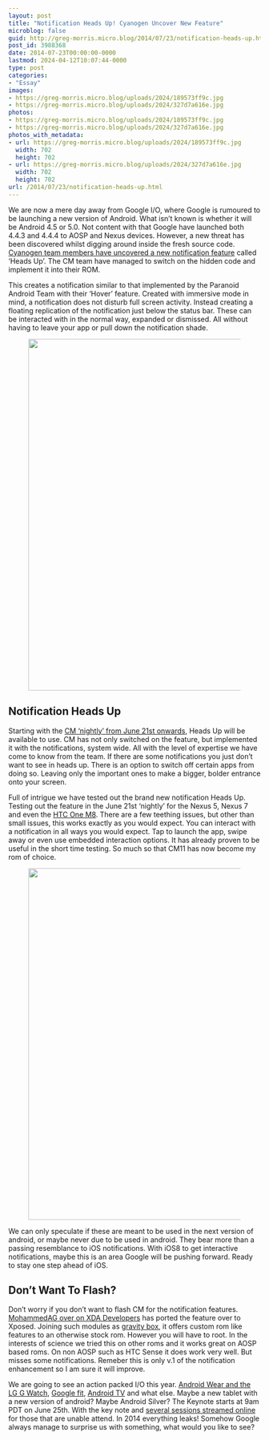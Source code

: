 ```yaml
---
layout: post
title: "Notification Heads Up! Cyanogen Uncover New Feature"
microblog: false
guid: http://greg-morris.micro.blog/2014/07/23/notification-heads-up.html
post_id: 3988368
date: 2014-07-23T00:00:00-0000
lastmod: 2024-04-12T10:07:44-0000
type: post
categories:
- "Essay"
images:
- https://greg-morris.micro.blog/uploads/2024/189573ff9c.jpg
- https://greg-morris.micro.blog/uploads/2024/327d7a616e.jpg
photos:
- https://greg-morris.micro.blog/uploads/2024/189573ff9c.jpg
- https://greg-morris.micro.blog/uploads/2024/327d7a616e.jpg
photos_with_metadata:
- url: https://greg-morris.micro.blog/uploads/2024/189573ff9c.jpg
  width: 702
  height: 702
- url: https://greg-morris.micro.blog/uploads/2024/327d7a616e.jpg
  width: 702
  height: 702
url: /2014/07/23/notification-heads-up.html
---
```

<p>We are now a mere day away from Google I/O, where Google is rumoured to be launching a new version of Android. What isn’t known is whether it will be Android 4.5 or 5.0. Not content with that Google have launched both 4.4.3 and 4.4.4 to AOSP and Nexus devices. However, a new threat has been discovered whilst digging around inside the fresh source code. <a href="https://github.com/android/platform_frameworks_base/blob/dbccd44a638ae8705a5b14bff8b2dd74abc26045/packages/SystemUI/src/com/android/systemui/statusbar/policy/HeadsUpNotificationView.java">Cyanogen team members have uncovered a new notification feature</a> called ‘Heads Up’. The CM team have managed to switch on the hidden code and implement it into their ROM.</p><p>This creates a notification similar to that implemented by the Paranoid Android Team with their ‘Hover’ feature. Created with immersive mode in mind, a notification does not disturb full screen activity. Instead creating a floating replication of the notification just below the status bar. These can be interacted with in the normal way, expanded or dismissed. All without having to leave your app or pull down the notification shade.</p><figure class="kg-card kg-image-card"><img src="uploads/2024/189573ff9c.jpg" class="kg-image" alt loading="lazy" width="702" height="702" /></figure><h2 id="notification-heads-up">Notification Heads Up</h2><p>Starting with the <a href="http://www.cyanogenmod.org/blog/last-week-in-cm-jun-19-2014">CM ‘nightly’ from June 21st onwards</a>, Heads Up will be available to use. CM has not only switched on the feature, but implemented it with the notifications, system wide. All with the level of expertise we have come to know from the team. If there are some notifications you just don’t want to see in heads up. There is an option to switch off certain apps from doing so. Leaving only the important ones to make a bigger, bolder entrance onto your screen.</p><p>Full of intrigue we have tested out the brand new notification Heads Up. Testing out the feature in the June 21st ‘nightly’ for the Nexus 5, Nexus 7 and even the <a href="http://techdissected.com/editorials-and-discussions/two-weeks-with-the-htc-one-m8/">HTC One M8</a>. There are a few teething issues, but other than small issues, this works exactly as you would expect. You can interact with a notification in all ways you would expect. Tap to launch the app, swipe away or even use embedded interaction options. It has already proven to be useful in the short time testing. So much so that CM11 has now become my rom of choice.</p><figure class="kg-card kg-image-card"><img src="uploads/2024/327d7a616e.jpg" class="kg-image" alt loading="lazy" width="702" height="702" /></figure><p>We can only speculate if these are meant to be used in the next version of android, or maybe never due to be used in android. They bear more than a passing resemblance to iOS notifications. With iOS8 to get interactive notifications, maybe this is an area Google will be pushing forward. Ready to stay one step ahead of iOS.</p><h2 id="don%E2%80%99t-want-to-flash">Don’t Want To Flash?</h2><p>Don’t worry if you don’t want to flash CM for the notification features. <a href="http://forum.xda-developers.com/xposed/modules/mod-heads-notifications-t2791217">MohammedAG over on XDA Developers</a> has ported the feature over to Xposed. Joining such modules as <a href="http://techdissected.com/google/gravity-box-the-all-in-one-xposed-framework-module/">gravity box</a>, it offers custom rom like features to an otherwise stock rom. However you will have to root. In the interests of science we tried this on other roms and it works great on AOSP based roms. On non AOSP such as HTC Sense it does work very well. But misses some notifications. Remeber this is only v.1 of the notification enhancement so I am sure it will improve.</p><p>We are going to see an action packed I/O this year. <a href="http://techdissected.com/google/lg-g-watch-and-android-wear-what-do-we-know/">Android Wear and the LG G Watch</a>, <a href="http://techdissected.com/google/android/google-fit-to-be-released-at-google-io/">Google fit</a>, <a href="http://techdissected.com/google/android-tv-report-says-its-set-to-launch-at-io-2014/">Android TV</a> and what else. Maybe a new tablet with a new version of android? Maybe Android Silver? The Keynote starts at 9am PDT on June 25th. With the key note and <a href="https://play.google.com/store/apps/details?id=com.google.samples.apps.iosched">several sessions streamed online</a> for those that are unable attend. In 2014 everything leaks! Somehow Google always manage to surprise us with something, what would you like to see?</p>
